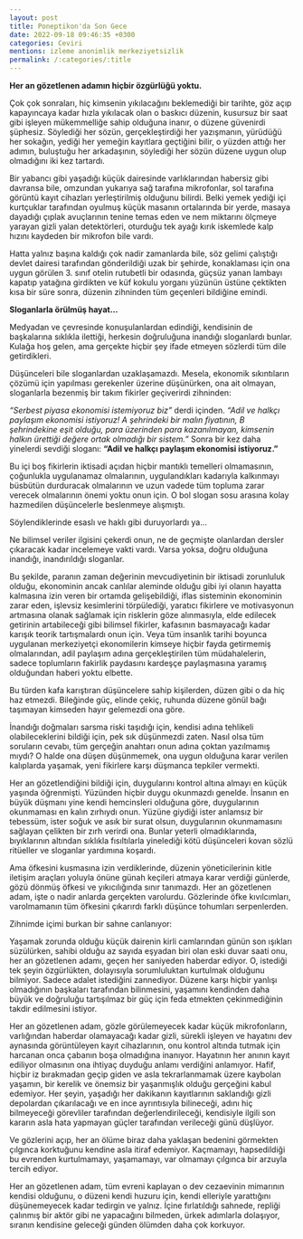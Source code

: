 ```yaml
---
layout: post
title: Poneptikon'da Son Gece
date: 2022-09-18 09:46:35 +0300
categories: Ceviri
mentions: izleme anonimlik merkeziyetsizlik
permalink: /:categories/:title
---
```


**Her an gözetlenen adamın hiçbir özgürlüğü yoktu.**

Çok çok sonraları, hiç kimsenin yıkılacağını beklemediği bir tarihte, göz açıp kapayıncaya kadar hızla yıkılacak olan o baskıcı düzenin, kusursuz bir saat gibi işleyen mükemmelliğe sahip olduğuna inanır, o düzene güvenirdi şüphesiz. Söylediği her sözün, gerçekleştirdiği her yazışmanın, yürüdüğü her sokağın, yediği her yemeğin kayıtlara geçtiğini bilir, o yüzden attığı her adımın, buluştuğu her arkadaşının, söylediği her sözün düzene uygun olup olmadığını iki kez tartardı.

Bir yabancı gibi yaşadığı küçük dairesinde varlıklarından habersiz gibi davransa bile, omzundan yukarıya sağ tarafına mikrofonlar, sol tarafına görüntü kayıt cihazları yerleştirilmiş olduğunu bilirdi. Belki yemek yediği içi kurtçuklar tarafından oyulmuş küçük masanın ortalarında bir yerde, masaya dayadığı çıplak avuçlarının tenine temas eden ve nem miktarını ölçmeye yarayan gizli yalan detektörleri, oturduğu tek ayağı kırık iskemlede kalp hızını kaydeden bir mikrofon bile vardı.

Hatta yalnız başına kaldığı çok nadir zamanlarda bile, söz gelimi çalıştığı devlet dairesi tarafından gönderildiği uzak bir şehirde, konaklaması için ona uygun görülen 3. sınıf otelin rutubetli bir odasında, güçsüz yanan lambayı kapatıp yatağına girdikten ve küf kokulu yorganı yüzünün üstüne çektikten kısa bir süre sonra, düzenin zihninden tüm geçenleri bildiğine emindi.

**Sloganlarla örülmüş hayat...**

Medyadan ve çevresinde konuşulanlardan edindiği, kendisinin de başkalarına sıklıkla ilettiği, herkesin doğruluğuna inandığı sloganlardı bunlar. Kulağa hoş gelen, ama gerçekte hiçbir şey ifade etmeyen sözlerdi tüm dile getirdikleri.

Düşünceleri bile sloganlardan uzaklaşamazdı. Mesela, ekonomik sıkıntıların çözümü için yapılması gerekenler üzerine düşünürken, ona ait olmayan, sloganlarla bezenmiş bir takım fikirler geçiverirdi zihninden:

_“Serbest piyasa ekonomisi istemiyoruz biz”_ derdi içinden. _“Adil ve halkçı paylaşım ekonomisi istiyoruz! A şehrindeki bir malın fiyatının, B şehrindekine eşit olduğu, para üzerinden para kazanılmayan, kimsenin halkın ürettiği değere ortak olmadığı bir sistem.”_ Sonra bir kez daha yinelerdi sevdiği sloganı: **“Adil ve halkçı paylaşım ekonomisi istiyoruz.”**

Bu içi boş fikirlerin iktisadi açıdan hiçbir mantıklı temelleri olmamasının, çoğunlukla uygulanamaz olmalarının, uygulandıkları kadarıyla kalkınmayı büsbütün durduracak olmalarının ve uzun vadede tüm topluma zarar verecek olmalarının önemi yoktu onun için. O bol slogan sosu arasına kolay hazmedilen düşüncelerle beslenmeye alışmıştı.

Söylendiklerinde esaslı ve haklı gibi duruyorlardı ya…

Ne bilimsel veriler ilgisini çekerdi onun, ne de geçmişte olanlardan dersler çıkaracak kadar incelemeye vakti vardı. Varsa yoksa, doğru olduğuna inandığı, inandırıldığı sloganlar.

Bu şekilde, paranın zaman değerinin mevcudiyetinin bir iktisadi zorunluluk olduğu, ekonominin ancak canlılar aleminde olduğu gibi iyi olanın hayatta kalmasına izin veren bir ortamda gelişebildiği, iflas sisteminin ekonominin zarar eden, işlevsiz kesimlerini törpülediği, yaratıcı fikirlere ve motivasyonun artmasına olanak sağlamak için risklerin göze alınmasıyla, elde edilecek getirinin artabileceği gibi bilimsel fikirler, kafasının basmayacağı kadar karışık teorik tartışmalardı onun için. Veya tüm insanlık tarihi boyunca uygulanan merkeziyetçi ekonomilerin kimseye hiçbir fayda getirmemiş olmalarından, adil paylaşım adına gerçekleştirilen tüm müdahalelerin, sadece toplumların fakirlik paydasını kardeşçe paylaşmasına yaramış olduğundan haberi yoktu elbette.

Bu türden kafa karıştıran düşüncelere sahip kişilerden, düzen gibi o da hiç haz etmezdi. Bileğinde güç, elinde çekiç, ruhunda düzene gönül bağı taşımayan kimseden hayır gelemezdi ona göre.

İnandığı doğmaları sarsma riski taşıdığı için, kendisi adına tehlikeli olabileceklerini bildiği için, pek sık düşünmezdi zaten. Nasıl olsa tüm soruların cevabı, tüm gerçeğin anahtarı onun adına çoktan yazılmamış mıydı? O halde ona düşen düşünmemek, ona uygun olduğuna karar verilen kalıplarda yaşamak, yeni fikirlere karşı düşmanca tepkiler vermekti.

Her an gözetlendiğini bildiği için, duygularını kontrol altına almayı en küçük yaşında öğrenmişti. Yüzünden hiçbir duygu okunmazdı genelde. İnsanın en büyük düşmanı yine kendi hemcinsleri olduğuna göre, duygularının okunmaması en kalın zırhıydı onun. Yüzüne giydiği ister anlamsız bir tebessüm, ister soğuk ve asık bir surat olsun, duygularının okunmamasını sağlayan çelikten bir zırh verirdi ona. Bunlar yeterli olmadıklarında, bıyıklarının altından sıklıkla fısıltılarla yinelediği kötü düşünceleri kovan sözlü ritüeller ve sloganlar yardımına koşardı.

Ama öfkesini kusmasına izin verdiklerinde, düzenin yöneticilerinin kitle iletişim araçları yoluyla önüne günah keçileri atmaya karar verdiği günlerde, gözü dönmüş öfkesi ve yıkıcılığında sınır tanımazdı. Her an gözetlenen adam, işte o nadir anlarda gerçekten varolurdu. Gözlerinde öfke kıvılcımları, varolmamanın tüm öfkesini çıkarırdı farklı düşünce tohumları serpenlerden.

Zihnimde içimi burkan bir sahne canlanıyor:

Yaşamak zorunda olduğu küçük dairenin kirli camlarından günün son ışıkları süzülürken, sahibi olduğu az sayıda eşyadan biri olan eski duvar saati onu, her an gözetlenen adamı, geçen her saniyeden haberdar ediyor. O, istediği tek şeyin özgürlükten, dolayısıyla sorumluluktan kurtulmak olduğunu bilmiyor. Sadece adalet istediğini zannediyor. Düzene karşı hiçbir yanlışı olmadığının başkaları tarafından bilinmesini, yaşamını kendinden daha büyük ve doğruluğu tartışılmaz bir güç için feda etmekten çekinmediğinin takdir edilmesini istiyor.

Her an gözetlenen adam, gözle görülemeyecek kadar küçük mikrofonların, varlığından haberdar olamayacağı kadar gizli, sürekli işleyen ve hayatını dev aynasında görüntüleyen kayıt cihazlarının, onu kontrol altında tutmak için harcanan onca çabanın boşa olmadığına inanıyor. Hayatının her anının kayıt ediliyor olmasının ona ihtiyaç duyduğu anlamı verdiğini anlamıyor. Hafif, hiçbir iz bırakmadan geçip giden ve asla tekrarlanmamak üzere kaybolan yaşamın, bir kerelik ve önemsiz bir yaşanmışlık olduğu gerçeğini kabul edemiyor. Her şeyin, yaşadığı her dakikanın kayıtlarının saklandığı gizli depolardan çıkarılacağı ve en ince ayrıntısıyla bilineceği, adını hiç bilmeyeceği görevliler tarafından değerlendirileceği, kendisiyle ilgili son kararın asla hata yapmayan güçler tarafından verileceği günü düşlüyor.

Ve gözlerini açıp, her an ölüme biraz daha yaklaşan bedenini görmekten çılgınca korktuğunu kendine asla itiraf edemiyor. Kaçmamayı, hapsedildiği bu evrenden kurtulmamayı, yaşamamayı, var olmamayı çılgınca bir arzuyla tercih ediyor.

Her an gözetlenen adam, tüm evreni kaplayan o dev cezaevinin mimarının kendisi olduğunu, o düzeni kendi huzuru için, kendi elleriyle yarattığını düşünemeyecek kadar tedirgin ve yalnız. İçine fırlatıldığı sahnede, repliği çalınmış bir aktör gibi ne yapacağını bilmeden, ürkek adımlarla dolaşıyor, sıranın kendisine geleceği günden ölümden daha çok korkuyor.


